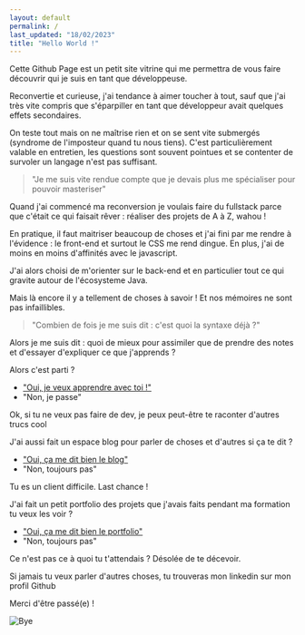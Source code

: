 ```yaml
---
layout: default
permalink: /
last_updated: "18/02/2023"
title: "Hello World !"
---
```


Cette Github Page est un petit site vitrine qui me permettra de vous faire découvrir qui je suis en tant que développeuse.

Reconvertie et curieuse, j'ai tendance à aimer toucher à tout, sauf que j'ai très vite compris que s'éparpiller en tant que développeur avait quelques effets secondaires.

On teste tout mais on ne maîtrise rien et on se sent vite submergés (syndrome de l'imposteur quand tu nous tiens). C'est particulièrement valable en entretien, les questions sont souvent pointues et se contenter de survoler un langage n'est pas suffisant. 

> "Je me suis vite rendue compte que je devais plus me spécialiser pour pouvoir masteriser"

Quand j'ai commencé ma reconversion je voulais faire du <span class="keywords">fullstack</span> parce que c'était ce qui faisait rêver : réaliser des projets de A à Z, wahou ! 

En pratique, il faut maitriser beaucoup de choses et j'ai fini par me rendre à l'évidence : le front-end et surtout le <span class="keywords">CSS</span> me rend dingue. En plus, j'ai de moins en moins d'affinités avec le javascript.

J'ai alors choisi de m'orienter sur le back-end et en particulier tout ce qui gravite autour de l'écosysteme <span class="keywords">Java</span>.

Mais là encore il y a tellement de choses à savoir ! Et nos mémoires ne sont pas infaillibles. 

> "Combien de fois je me suis dit : c'est quoi la syntaxe déjà ?"

Alors je me suis dit : quoi de mieux pour assimiler que de prendre des notes et d'essayer d'expliquer ce que j'apprends ?

Alors c'est parti ?

- ["Oui, je veux apprendre avec toi !"](/notes)
- "Non, je passe"

Ok, si tu ne veux pas faire de dev, je peux peut-être te raconter d'autres trucs cool

J'ai aussi fait un espace blog pour parler de choses et d'autres si ça te dit ?

- ["Oui, ça me dit bien le blog"](/blog)
- "Non, toujours pas"

Tu es un client difficile. Last chance !

J'ai fait un petit portfolio des projets que j'avais faits pendant ma formation tu veux les voir ?

- ["Oui, ça me dit bien le portfolio"](/portfolio)
- "Non, toujours pas"

Ce n'est pas ce à quoi tu t'attendais ? Désolée de te décevoir.

Si jamais tu veux parler d'autres choses, tu trouveras mon <span class="keywords">linkedin</span> sur mon profil Github

Merci d'être passé(e) !


![Bye](https://media4.giphy.com/media/fWgQH01z4rjwrZckyM/giphy.gif?cid=ecf05e473o6r3en86t1p2slv0v6x5sqcpuss1x7scy9mt68a&rid=giphy.gif
"Bye")
